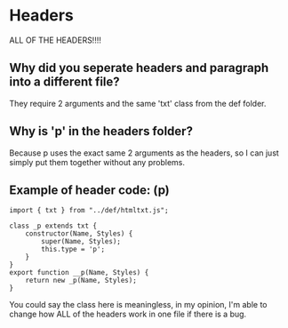 # Headers
ALL OF THE HEADERS!!!!

## Why did you seperate headers and paragraph into a different file?
They require 2 arguments and the same 'txt' class from the def folder.

## Why is 'p' in the headers folder?
Because p uses the exact same 2 arguments as the headers, so I can just simply put them together without any problems.

## Example of header code: (p)

    import { txt } from "../def/htmltxt.js";

    class _p extends txt {
        constructor(Name, Styles) {
            super(Name, Styles);
            this.type = 'p';
        }
    }
    export function __p(Name, Styles) {
        return new _p(Name, Styles);
    }

You could say the class here is meaningless, in my opinion, I'm able to change how ALL of the headers work in one file if there is a bug.
